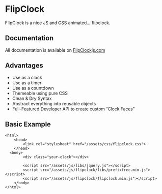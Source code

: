 FlipClock
=========

FlipClock is a nice JS and CSS animated... flipclock.


Documentation
-------------

All documentation is available on [FlipClockjs.com](http://http://flipclockjs.com)


Advantages
----------

* Use as a clock
* Use as a timer
* Use as a countdown
* Themeable using pure CSS
* Clean & Dry Syntax
* Abstract everything into reusable objects
* Full-Featured Developer API to create custom “Clock Faces”


Basic Example
-------------


    <html>
    	<head>
    		<link rel="stylesheet" href="/assets/css/flipclock.css">
    	</head>
      <body>
    		<div class="your-clock"></div>
		
    		<script src="/assets/js/libs/jquery.js"></script>
    		<script src="/assets/js/flipclock/libs/prefixfree.min.js"></script>
    		<script src="/assets/js/flipclock/flipclock.min.js"></script>
    	</body>
    </html>
